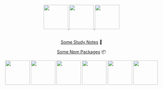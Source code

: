 <div align="center">
  
<br />

<a href="https://github.com/LuckyChou710/code-traveling">
  <img
    height="80"
    width="80"
    alt=""
    src="https://cdn.jsdelivr.net/gh/rick-chou/rick-assets/png/3.png"
  />
   <img
    height="80"
    width="80"
    alt=""
    src="https://cdn.jsdelivr.net/gh/rick-chou/rick-assets/png/27.png"
  />
  <img
    height="80"
    width="80"
    alt=""
    src="https://cdn.jsdelivr.net/gh/rick-chou/rick-assets/png/5.png"
  />
</a>
  
<br />
  
<br />
  
[Some Study Notes](https://juejin.cn/user/1574156383563496) 📒

[Some Npm Packages](https://www.npmjs.com/rickchou) 📦

</div>

<div align="center">
  <img src="https://cdn.jsdelivr.net/gh/rick-chou/rick-assets/webp/js.webp" width="80" />
  <img src="https://cdn.jsdelivr.net/gh/rick-chou/rick-assets/webp/react.webp" width="80" />
  <img src="https://cdn.jsdelivr.net/gh/rick-chou/rick-assets/webp/vue.webp" width="80" />
  <img src="https://cdn.jsdelivr.net/gh/rick-chou/rick-assets/webp/python.webp" width="80" />
  <img src="https://cdn.jsdelivr.net/gh/rick-chou/rick-assets/webp/github.webp" width="80" />
  <img src="https://cdn.jsdelivr.net/gh/rick-chou/rick-assets/webp/vscode.webp" width="80" />
</div>



<!---
LuckyChou710/LuckyChou710 is a ✨ special ✨ repository because its `README.md` (this file) appears on your GitHub profile.
You can click the Preview link to take a look at your changes.
--->
